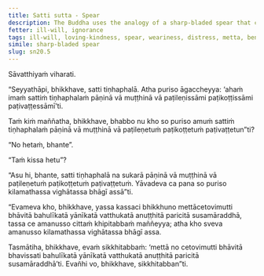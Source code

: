 ```yaml
---
title: Satti sutta - Spear
description: The Buddha uses the analogy of a sharp-bladed spear that cannot be easily grasped, twisted, or rolled back to illustrate the power of loving-kindness in protecting the mind from agitation by non-human beings.
fetter: ill-will, ignorance
tags: ill-will, loving-kindness, spear, weariness, distress, metta, benevolent mind, release of mind, non-human beings, sn, sn12-21, sn20
simile: sharp-bladed spear
slug: sn20.5
---
```


Sāvatthiyaṁ viharati.

“Seyyathāpi, bhikkhave, satti tiṇhaphalā. Atha puriso āgaccheyya: ‘ahaṁ imaṁ sattiṁ tiṇhaphalaṁ pāṇinā vā muṭṭhinā vā paṭileṇissāmi paṭikoṭṭissāmi paṭivaṭṭessāmī’ti.

Taṁ kiṁ maññatha, bhikkhave, bhabbo nu kho so puriso amuṁ sattiṁ tiṇhaphalaṁ pāṇinā vā muṭṭhinā vā paṭileṇetuṁ paṭikoṭṭetuṁ paṭivaṭṭetun”ti?

“No hetaṁ, bhante”.

“Taṁ kissa hetu”?

“Asu hi, bhante, satti tiṇhaphalā na sukarā pāṇinā vā muṭṭhinā vā paṭileṇetuṁ paṭikoṭṭetuṁ paṭivaṭṭetuṁ. Yāvadeva ca pana so puriso kilamathassa vighātassa bhāgī assā”ti.

“Evameva kho, bhikkhave, yassa kassaci bhikkhuno mettācetovimutti bhāvitā bahulīkatā yānīkatā vatthukatā anuṭṭhitā paricitā susamāraddhā, tassa ce amanusso cittaṁ khipitabbaṁ maññeyya; atha kho sveva amanusso kilamathassa vighātassa bhāgī assa.

Tasmātiha, bhikkhave, evaṁ sikkhitabbaṁ: ‘mettā no cetovimutti bhāvitā bhavissati bahulīkatā yānīkatā vatthukatā anuṭṭhitā paricitā susamāraddhā’ti. Evañhi vo, bhikkhave, sikkhitabban”ti.
